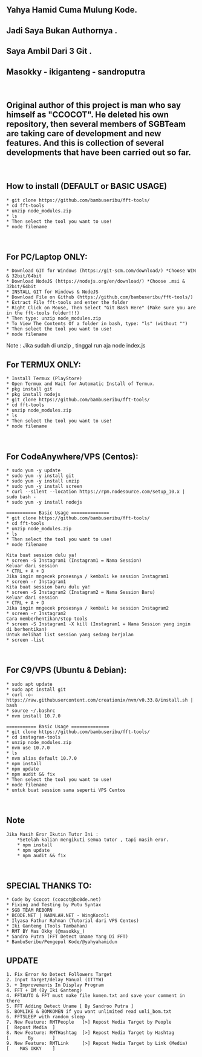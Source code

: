 ## Yahya Hamid Cuma Mulung Kode.
## Jadi Saya Bukan Authornya . 
## Saya Ambil Dari 3 Git .
## Masokky - ikiganteng - sandroputra
<br/>

## Original author of this project is man who say himself as "CCOCOT". He deleted his own repository, then several members of SGBTeam are taking care of development and new features. And this is collection of several developments that have been carried out so far.
<br/>


## How to install (DEFAULT or BASIC USAGE)
	* git clone https://github.com/bambuseribu/fft-tools/
	* cd fft-tools
	* unzip node_modules.zip
	* ls
	* Then select the tool you want to use!
	* node filename
<br/>

## For PC/Laptop ONLY:
	* Download GIT for Windows (https://git-scm.com/download/) *Choose WIN & 32bit/64bit
	* Download NodeJS (https://nodejs.org/en/download/) *Choose .msi & 32bit/64bit
	* INSTALL GIT for Windows & NodeJS
	* Download File on Github (https://github.com/bambuseribu/fft-tools/)
	* Extract File fft-tools and enter the folder
	* Right Click on Mouse, Then Select "Git Bash Here" (Make sure you are in the fft-tools folder!!!)
	* Then type: unzip node_modules.zip
	* To View The Contents Of a folder in bash, type: "ls" (without "")
	* Then select the tool you want to use!
	* node filename
  
  Note : Jika sudah di unzip , tinggal run aja node index.js
<br/>

## For TERMUX ONLY:
	* Install Termux (PlayStore)
	* Open Termux and Wait for Automatic Install of Termux.
	* pkg install git
	* pkg install nodejs
	* git clone https://github.com/bambuseribu/fft-tools/
	* cd fft-tools
	* unzip node_modules.zip
	* ls
	* Then select the tool you want to use!
	* node filename
	
<br/>

## For CodeAnywhere/VPS (Centos):
	* sudo yum -y update
	* sudo yum -y install git
	* sudo yum -y install unzip
	* sudo yum -y install screen
	* curl --silent --location https://rpm.nodesource.com/setup_10.x | sudo bash -
	* sudo yum -y install nodejs

	=========== Basic Usage ==============
	* git clone https://github.com/bambuseribu/fft-tools/
	* cd fft-tools
	* unzip node_modules.zip
	* ls
	* Then select the tool you want to use!
	* node filename
	
	Kita buat session dulu ya!
	* screen -S Instagram1 (Instagram1 = Nama Session)
	Keluar dari session
	* CTRL + A + D
	Jika ingin mngecek prosesnya / kembali ke session Instagram1
	* screen -r Instagram1
	Kita buat session baru dulu ya!
	* screen -S Instagram2 (Instagram2 = Nama Session Baru)
	Keluar dari session
	* CTRL + A + D
	Jika ingin mngecek prosesnya / kembali ke session Instagram2
	* screen -r Instagram2
	Cara memberhentikan/stop tools
	* screen -S Instagram1 -X kill (Instagram1 = Nama Session yang ingin di berhentikan)
	Untuk melihat list session yang sedang berjalan
	* screen -list
<br/>

## For C9/VPS (Ubuntu & Debian):
	* sudo apt update
	* sudo apt install git
	* curl -o- https://raw.githubusercontent.com/creationix/nvm/v0.33.8/install.sh | bash
	* source ~/.bashrc
	* nvm install 10.7.0

	=========== Basic Usage ==============
	* git clone https://github.com/bambuseribu/fft-tools/
	* cd instagram-tools
	* unzip node_modules.zip
	* nvm use 10.7.0
	* ls
	* nvm alias default 10.7.0
	* npm install
	* npm update
	* npm audit && fix
	* Then select the tool you want to use!
	* node filename
	* untuk buat session sama seperti VPS Centos
<br/>

## Note
	Jika Masih Eror Ikutin Tutor Ini :
		*Setelah kalian mengikuti semua tutor , tapi masih eror.
		* npm install
		* npm update
		* npm audit && fix
<br/>

## SPECIAL THANKS TO:
	* Code by Ccocot (ccocot@bc0de.net)
	* Fixing and Testing by Putu Syntax
	* SGB TEAM REBORN
	* BC0DE.NET | NAONLAH.NET - WingKocoli
	* Ilyasa Fathur Rahman (Tutorial dari VPS Centos)
	* Iki Ganteng (Tools Tambahan)
	* RMT BY Mas Okky (@masokky_)
	* Sandro Putra (FFT Detect Uname Yang Di FFT)
	* BambuSeribu/Pengepul Kode/@yahyahamidun               

## UPDATE
    1. Fix Error No Detect Followers Target
    2. Input Target/delay Manual (ITTYW)
    3. + Improvements In Display Program
    4. FFT + DM (By Iki Ganteng)
    4. FFTAUTO & FFT must make file komen.txt and save your comment in there
    5. FFT Adding Detect Uname [ By Sandroo Putra ]
    5. BOMLIKE & BOMKOMEN if you want unlimited read unli_bom.txt
    6. FFTSLEEP with random sleep
    7. New Feature: RMTPeople	[>] Repost Media Target by People                [  Repost Media  ]
    8. New Feature: RMTHashtag	[>] Repost Media Target by Hashtag               [       By       ]
    9. New Feature: RMTLink		[>] Repost Media Target by Link (Media)          [    MAS OKKY    ]
<br/>
